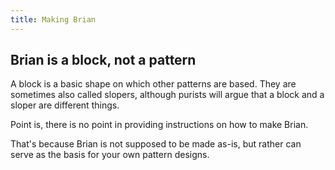 ```yaml
---
title: Making Brian
---
```


## Brian is a block, not a pattern

A block is a basic shape on which other patterns are based. They are sometimes also called slopers, although purists will argue that a block and a sloper are different things.

Point is, there is no point in providing instructions on how to make Brian.

That's because Brian is not supposed to be made as-is, but rather can serve as the basis for your own pattern designs.